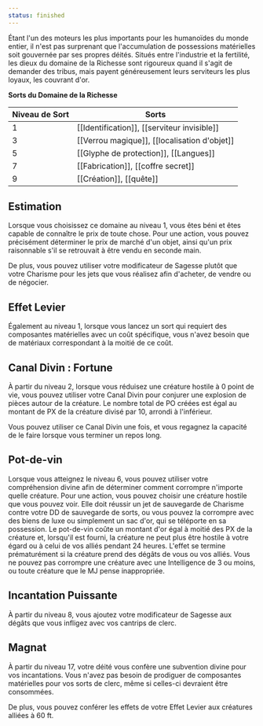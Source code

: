 ```yaml
---
status: finished
---
```

Étant l'un des moteurs les plus importants pour les humanoïdes du monde entier, il n'est pas surprenant que l'accumulation de possessions matérielles soit gouvernée par ses propres déités. Situés entre l'industrie et la fertilité, les dieux du domaine de la Richesse sont rigoureux quand il s'agit de demander des tribus, mais payent généreusement leurs serviteurs les plus loyaux, les couvrant d'or.

**Sorts du Domaine de la Richesse**

| Niveau de Sort | Sorts                                             |
| -------------- | ------------------------------------------------- |
| 1              | [[Identification]], [[serviteur invisible]] |
| 3              | [[Verrou magique]], [[localisation d'objet]]      |
| 5              | [[Glyphe de protection]], [[Langues]]   |
| 7              | [[Fabrication]], [[coffre secret]]               |
| 9              | [[Création]], [[quête]]          |

## Estimation

Lorsque vous choisissez ce domaine au niveau 1, vous êtes béni et êtes capable de connaître le prix de toute chose. Pour une action, vous pouvez précisément déterminer le prix de marché d'un objet, ainsi qu'un prix raisonnable s'il se retrouvait à être vendu en seconde main.

De plus, vous pouvez utiliser votre modificateur de Sagesse plutôt que votre Charisme pour les jets que vous réalisez afin d'acheter, de vendre ou de négocier.

## Effet Levier

Également au niveau 1, lorsque vous lancez un sort qui requiert des composantes matérielles avec un coût spécifique, vous n'avez besoin que de matériaux correspondant à la moitié de ce coût.

## Canal Divin : Fortune

À partir du niveau 2, lorsque vous réduisez une créature hostile à 0 point de vie, vous pouvez utiliser votre Canal Divin pour conjurer une explosion de pièces autour de la créature. Le nombre total de PO créées est égal au montant de PX de la créature divisé par 10, arrondi à l'inférieur.

Vous pouvez utiliser ce Canal Divin une fois, et vous regagnez la capacité de le faire lorsque vous terminer un repos long.

## Pot-de-vin

Lorsque vous atteignez le niveau 6, vous pouvez utiliser votre compréhension divine afin de déterminer comment corrompre n'importe quelle créature. Pour une action, vous pouvez choisir une créature hostile que vous pouvez voir. Elle doit réussir un jet de sauvegarde de Charisme contre votre DD de sauvegarde de sorts, ou vous pouvez la corrompre avec des biens de luxe ou simplement un sac d'or, qui se téléporte en sa possession. Le pot-de-vin coûte un montant d'or égal à moitié des PX de la créature et, lorsqu'il est fourni, la créature ne peut plus être hostile à votre égard ou à celui de vos alliés pendant 24 heures. L'effet se termine prématurément si la créature prend des dégâts de vous ou vos alliés. Vous ne pouvez pas corrompre une créature avec une Intelligence de 3 ou moins, ou toute créature que le MJ pense inappropriée.

## Incantation Puissante

À partir du niveau 8, vous ajoutez votre modificateur de Sagesse aux dégâts que vous infligez avec vos cantrips de clerc.

## Magnat

À partir du niveau 17, votre déité vous confère une subvention divine pour vos incantations. Vous n'avez pas besoin de prodiguer de composantes matérielles pour vos sorts de clerc, même si celles-ci devraient être consommées.

De plus, vous pouvez conférer les effets de votre Effet Levier aux créatures alliées à 60 ft.
